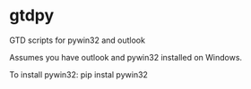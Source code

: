 # gtdpy
GTD scripts for pywin32 and outlook

Assumes you have outlook and pywin32 installed on Windows.

To install pywin32:
pip instal pywin32
